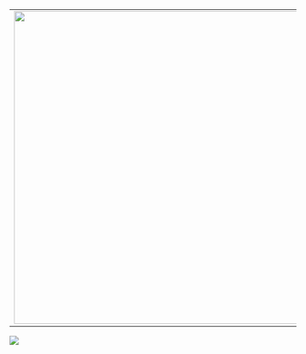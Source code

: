 <p align="center">
  <table>
  <tr>
      <td><img width="550px" align="left" src="https://github-readme-stats.vercel.app/api?username=OneParsec&show_icons=true&theme=dark)](https://github.com/anuraghazra/github-readme-stats"/></td>
      <td><img width="550px" src="https://github-readme-stats.vercel.app/api/top-langs/?username=OneParsec&langs_count=8&layout=compact&theme=dark)](https://github.com/anuraghazra/github-readme-stats" /></td>
  </tr>   
</table>
</p>


![](https://valid.x86.fr/cache/banner/qur65d-2.png)
